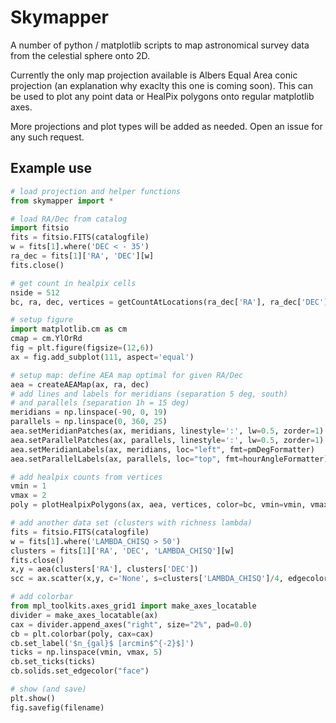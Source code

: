 # Skymapper

A number of python / matplotlib scripts to map astronomical survey data from the celestial sphere onto 2D. 

Currently the only map projection available is Albers Equal Area conic projection (an explanation why exaclty this one is coming soon). This can be used to plot any point data or HealPix polygons onto regular matplotlib axes.

More projections and plot types will be added as needed. Open an issue for any such request.

## Example use

```python
# load projection and helper functions
from skymapper import *

# load RA/Dec from catalog
import fitsio
fits = fitsio.FITS(catalogfile)
w = fits[1].where('DEC < - 35')
ra_dec = fits[1]['RA', 'DEC'][w]
fits.close()

# get count in healpix cells
nside = 512
bc, ra, dec, vertices = getCountAtLocations(ra_dec['RA'], ra_dec['DEC'], nside=nside, return_vertices=True)

# setup figure
import matplotlib.cm as cm
cmap = cm.YlOrRd
fig = plt.figure(figsize=(12,6))
ax = fig.add_subplot(111, aspect='equal')

# setup map: define AEA map optimal for given RA/Dec
aea = createAEAMap(ax, ra, dec)
# add lines and labels for meridians (separation 5 deg, south)
# and parallels (separation 1h = 15 deg)
meridians = np.linspace(-90, 0, 19)
parallels = np.linspace(0, 360, 25)
aea.setMeridianPatches(ax, meridians, linestyle=':', lw=0.5, zorder=1)
aea.setParallelPatches(ax, parallels, linestyle=':', lw=0.5, zorder=1)
aea.setMeridianLabels(ax, meridians, loc="left", fmt=pmDegFormatter)
aea.setParallelLabels(ax, parallels, loc="top", fmt=hourAngleFormatter)

# add healpix counts from vertices
vmin = 1
vmax = 2
poly = plotHealpixPolygons(ax, aea, vertices, color=bc, vmin=vmin, vmax=vmax, cmap=cmap, zorder=2, rasterized=True)

# add another data set (clusters with richness lambda)
fits = fitsio.FITS(catalogfile)
w = fits[1].where('LAMBDA_CHISQ > 50')
clusters = fits[1]['RA', 'DEC', 'LAMBDA_CHISQ'][w]
fits.close()
x,y = aea(clusters['RA'], clusters['DEC'])
scc = ax.scatter(x,y, c='None', s=clusters['LAMBDA_CHISQ']/4, edgecolors='#2B3856', linewidths=1, marker='o', zorder=3)

# add colorbar
from mpl_toolkits.axes_grid1 import make_axes_locatable
divider = make_axes_locatable(ax)
cax = divider.append_axes("right", size="2%", pad=0.0)
cb = plt.colorbar(poly, cax=cax)
cb.set_label('$n_{gal}$ [arcmin$^{-2}$]')
ticks = np.linspace(vmin, vmax, 5)
cb.set_ticks(ticks)
cb.solids.set_edgecolor("face")

# show (and save)
plt.show()
fig.savefig(filename)
```

